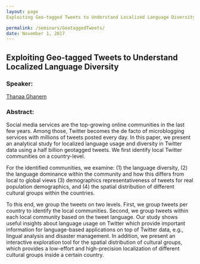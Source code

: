 ```yaml
---
layout: page
Exploiting Geo-tagged Tweets to Understand Localized Language Diversity

permalink: /seminars/GeotaggedTweets/
date: November 1, 2017
---
```


## Exploiting Geo-tagged Tweets to Understand Localized Language Diversity



### Speaker:

[Thanaa Ghanem]()

### Abstract:

Social media services are the top-growing online communities in the last few years. Among those, Twitter becomes the de facto of microblogging services with millions of tweets posted every day. In this paper, we present an analytical study for localized language usage and diversity in Twitter data using a half billion geotagged tweets. We first identify local Twitter communities on a country-level.

For the identified communities, we examine:
(1) the language diversity,
(2) the language dominance within the community and how this differs from local to global views
(3) demographics representativeness of tweets for real population demographics, and
(4) the spatial distribution of different cultural groups within the countries.

To this end, we group the tweets on two levels. First, we group tweets per country to identify the local communities. Second, we group tweets within each local community based on the tweet language. Our study shows useful insights about language usage on Twitter which provide important information for language-based applications on top of Twitter data, e.g., lingual analysis and disaster management. In addition, we present an interactive exploration tool for the spatial distribution of cultural groups, which provides a low-effort and high-precision localization of different cultural groups inside a certain country.
